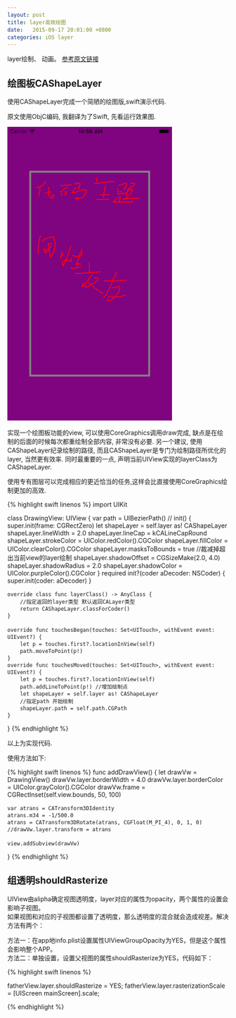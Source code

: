 ```yaml
---
layout: post
title: layer高效绘图
date:   2015-09-17 20:01:00 +0800
categories: iOS layer
---
```


layer绘制、 动画。
[参考原文链接](https://github.com/AttackOnDobby/iOS-Core-Animation-Advanced-Techniques/blob/master/13-%E9%AB%98%E6%95%88%E7%BB%98%E5%9B%BE/13-%E9%AB%98%E6%95%88%E7%BB%98%E5%9B%BE.md)

<!--more-->

## 绘图板CAShapeLayer

使用CAShapeLayer完成一个简陋的绘图版,swift演示代码.

原文使用ObjC编码, 我翻译为了Swift, 先看运行效果图.

![图片layer](/assets/images/sharp-layer.png)

实现一个绘图板功能的view, 可以使用CoreGraphics调用draw完成, 缺点是在绘制的后面的时候每次都重绘制全部内容, 非常没有必要.  另一个建议, 使用CAShapeLayer纪录绘制的路径, 而且CAShapeLayer是专门为绘制路径所优化的layer, 当然更有效率. 同时最重要的一点, 声明当前UIView实现的layerClass为CAShapeLayer.

使用专有图层可以完成相应的更近恰当的任务,这样会比直接使用CoreGraphics绘制更加的高效.

{% highlight swift linenos %}
import UIKit

class DrawingView: UIView {
    var path = UIBezierPath()
    //
    init() {
        super.init(frame: CGRectZero)
        let shapeLayer = self.layer as! CAShapeLayer
        shapeLayer.lineWidth = 2.0
        shapeLayer.lineCap = kCALineCapRound
        shapeLayer.strokeColor = UIColor.redColor().CGColor
        shapeLayer.fillColor = UIColor.clearColor().CGColor
        shapeLayer.masksToBounds = true //裁减掉超出当前view的layer绘制
        shapeLayer.shadowOffset = CGSizeMake(2.0, 4.0)
        shapeLayer.shadowRadius = 2.0
        shapeLayer.shadowColor = UIColor.purpleColor().CGColor
    }
    required init?(coder aDecoder: NSCoder) {
        super.init(coder: aDecoder)
    }

    override class func layerClass() -> AnyClass {
        //指定返回的layer类型 默认返回CALayer类型
        return CAShapeLayer.classForCoder()
    }

    override func touchesBegan(touches: Set<UITouch>, withEvent event: UIEvent?) {
        let p = touches.first?.locationInView(self)
        path.moveToPoint(p!)
    }
    override func touchesMoved(touches: Set<UITouch>, withEvent event: UIEvent?) {
        let p = touches.first?.locationInView(self)
        path.addLineToPoint(p!) //增加绘制点
        let shapeLayer = self.layer as! CAShapeLayer
        //指定path 开始绘制
        shapeLayer.path = self.path.CGPath
    }
}
{% endhighlight %}

以上为实现代码.


使用方法如下:

{% highlight swift linenos %}
func addDrawView() {
    let drawVw = DrawingView()
    drawVw.layer.borderWidth = 4.0
    drawVw.layer.borderColor  = UIColor.grayColor().CGColor
    drawVw.frame = CGRectInset(self.view.bounds, 50, 100)

    var atrans = CATransform3DIdentity
    atrans.m34 = -1/500.0
    atrans = CATransform3DRotate(atrans, CGFloat(M_PI_4), 0, 1, 0)
    //drawVw.layer.transform = atrans

    view.addSubview(drawVw)
}
{% endhighlight %}


## 组透明shouldRasterize

UIView由alipha确定视图透明度，layer对应的属性为opacity，两个属性的设置会影响子视图。  
如果视图和对应的子视图都设置了透明度，那么透明度的混合就会造成视差。解决方法有两个：

方法一：在app地info.plist设置属性UIViewGroupOpacity为YES，但是这个属性会影响整个APP。  
方法二：单独设置，设置父视图的属性shouldRasterize为YES，代码如下：

{% highlight swift linenos %}

fatherView.layer.shouldRasterize = YES;
fatherView.layer.rasterizationScale = [UIScreen mainScreen].scale;

{% endhighlight %}
